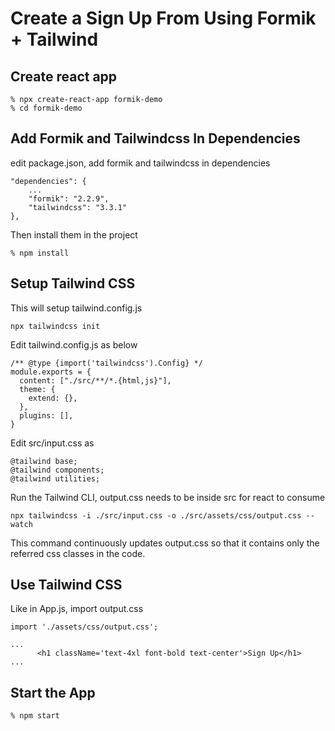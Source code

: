 # Create a Sign Up From Using Formik + Tailwind

## Create react app
```
% npx create-react-app formik-demo
% cd formik-demo
```

## Add Formik and Tailwindcss In Dependencies
edit package.json, add formik and tailwindcss in dependencies
```
"dependencies": {
    ...
    "formik": "2.2.9",
    "tailwindcss": "3.3.1"
},
```

Then install them in the project
```
% npm install
```

## Setup Tailwind CSS
This will setup tailwind.config.js
```
npx tailwindcss init
```

Edit tailwind.config.js as below
```
/** @type {import('tailwindcss').Config} */
module.exports = {
  content: ["./src/**/*.{html,js}"],
  theme: {
    extend: {},
  },
  plugins: [],
}
```

Edit src/input.css as
```
@tailwind base;
@tailwind components;
@tailwind utilities;
```

Run the Tailwind CLI, output.css needs to be inside src for react to consume
```
npx tailwindcss -i ./src/input.css -o ./src/assets/css/output.css --watch
```
This command continuously updates output.css so that it contains only the referred css classes in the code.

## Use Tailwind CSS
Like in App.js, import output.css
```
import './assets/css/output.css';

...
      <h1 className='text-4xl font-bold text-center'>Sign Up</h1>
...
```

## Start the App
```
% npm start
```
